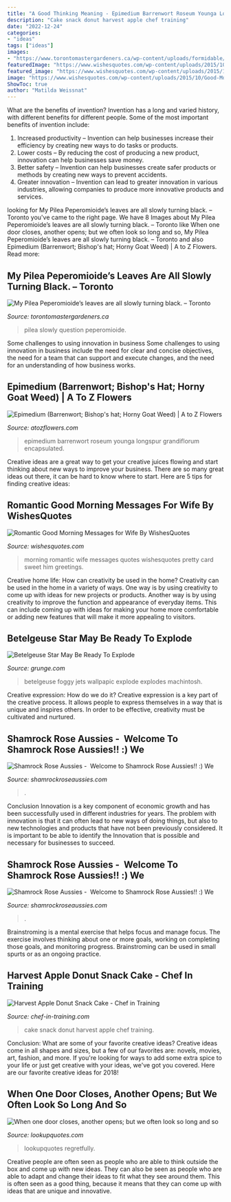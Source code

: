 ```yaml
---
title: "A Good Thinking Meaning - Epimedium Barrenwort Roseum Younga Longspur Grandiflorum Encapsulated"
description: "Cake snack donut harvest apple chef training"
date: "2022-12-24"
categories:
- "ideas"
tags: ["ideas"]
images:
- "https://www.torontomastergardeners.ca/wp-content/uploads/formidable/2/IMG_5597-225x300.jpg"
featuredImage: "https://www.wishesquotes.com/wp-content/uploads/2015/10/Good-Morning-Beautiful-Card.jpg"
featured_image: "https://www.wishesquotes.com/wp-content/uploads/2015/10/Good-Morning-Beautiful-Card.jpg"
image: "https://www.wishesquotes.com/wp-content/uploads/2015/10/Good-Morning-Beautiful-Card.jpg"
ShowToc: true
author: "Matilda Weissnat"
---
```



What are the benefits of invention?
Invention has a long and varied history, with different benefits for different people. Some of the most important benefits of invention include: 
1) Increased productivity – Invention can help businesses increase their efficiency by creating new ways to do tasks or products. 
2) Lower costs – By reducing the cost of producing a new product, innovation can help businesses save money. 
3) Better safety – Invention can help businesses create safer products or methods by creating new ways to prevent accidents.
4) Greater innovation – Invention can lead to greater innovation in various industries, allowing companies to produce more innovative products and services.

	

		
looking for My Pilea Peperomioide’s leaves are all slowly turning black. – Toronto you've came to the right page. We have 8 Images about My Pilea Peperomioide’s leaves are all slowly turning black. – Toronto like When one door closes, another opens; but we often look so long and so, My Pilea Peperomioide’s leaves are all slowly turning black. – Toronto and also Epimedium (Barrenwort; Bishop&#039;s hat; Horny Goat Weed) | A to Z Flowers. Read more:
		
    
## My Pilea Peperomioide’s Leaves Are All Slowly Turning Black. – Toronto

<img loading=lazy src="https://www.torontomastergardeners.ca/wp-content/uploads/formidable/2/IMG_5597-225x300.jpg" onerror="this.onerror=null;this.src='https://tse3.mm.bing.net/th?id=OIP.d4hWPhhss4P50WJpabRK9wAAAA&amp;pid=15.1';" alt="My Pilea Peperomioide’s leaves are all slowly turning black. – Toronto">

_Source: torontomastergardeners.ca_

>pilea slowly question peperomioide. 

	

Some challenges to using innovation in business
Some challenges to using innovation in business include the need for clear and concise objectives, the need for a team that can support and execute changes, and the need for an understanding of how business works.

    
## Epimedium (Barrenwort; Bishop&#039;s Hat; Horny Goat Weed) | A To Z Flowers

<img loading=lazy src="https://www.atozflowers.com/wp-content/uploads/2018/09/Epimedium_grandiflorum_var_thunbergianum2.jpg" onerror="this.onerror=null;this.src='https://tse4.mm.bing.net/th?id=OIP.zcbs63RJLDsRSOldVOf46gHaJ9&amp;pid=15.1';" alt="Epimedium (Barrenwort; Bishop&#039;s hat; Horny Goat Weed) | A to Z Flowers">

_Source: atozflowers.com_

>epimedium barrenwort roseum younga longspur grandiflorum encapsulated. 

	

Creative ideas are a great way to get your creative juices flowing and start thinking about new ways to improve your business. There are so many great ideas out there, it can be hard to know where to start. Here are 5 tips for finding creative ideas:

    
## Romantic Good Morning Messages For Wife By WishesQuotes

<img loading=lazy src="https://www.wishesquotes.com/wp-content/uploads/2015/10/Good-Morning-Beautiful-Card.jpg" onerror="this.onerror=null;this.src='https://tse3.mm.bing.net/th?id=OIP.QJhmGfi1QjOA1XIjXoMeRgHaI4&amp;pid=15.1';" alt="Romantic Good Morning Messages for Wife By WishesQuotes">

_Source: wishesquotes.com_

>morning romantic wife messages quotes wishesquotes pretty card sweet him greetings. 

	

Creative home life: How can creativity be used in the home?
Creativity can be used in the home in a variety of ways. One way is by using creativity to come up with ideas for new projects or products. Another way is by using creativity to improve the function and appearance of everyday items. This can include coming up with ideas for making your home more comfortable or adding new features that will make it more appealing to visitors.

    
## Betelgeuse Star May Be Ready To Explode

<img loading=lazy src="https://www.grunge.com/img/gallery/betelgeuse-star-may-be-ready-to-explode/whats-going-to-happen-if-betelgeuse-explodes-1577485313.jpg" onerror="this.onerror=null;this.src='https://tse2.mm.bing.net/th?id=OIP.c4YRHikERkwf4gaM5EkjIAHaEK&amp;pid=15.1';" alt="Betelgeuse Star May Be Ready To Explode">

_Source: grunge.com_

>betelgeuse foggy jets wallpapic explode explodes machintosh. 

	

Creative expression: How do we do it?
Creative expression is a key part of the creative process. It allows people to express themselves in a way that is unique and inspires others. In order to be effective, creativity must be cultivated and nurtured.

    
## Shamrock Rose Aussies - ﻿﻿﻿ Welcome To Shamrock Rose Aussies!! :) We

<img loading=lazy src="http://shamrockroseaussies.com/yahoo_site_admin/assets/images/DSC_0792.238210234_std.JPG" onerror="this.onerror=null;this.src='https://tse2.mm.bing.net/th?id=OIP.vzpXaDohDVq9Wv2W2zJ5vAHaE-&amp;pid=15.1';" alt="Shamrock Rose Aussies - ﻿﻿﻿ Welcome to Shamrock Rose Aussies!! :) We">

_Source: shamrockroseaussies.com_

>. 

	

Conclusion
Innovation is a key component of economic growth and has been successfully used in different industries for years. The problem with innovation is that it can often lead to new ways of doing things, but also to new technologies and products that have not been previously considered. It is important to be able to identify the Innovation that is possible and necessary for businesses to succeed.

    
## Shamrock Rose Aussies - ﻿﻿﻿ Welcome To Shamrock Rose Aussies!! :) We

<img loading=lazy src="http://shamrockroseaussies.com/yahoo_site_admin/assets/images/DSC_0850.238205826_std.JPG" onerror="this.onerror=null;this.src='https://tse4.mm.bing.net/th?id=OIP.dht-mK_BTjDrfd0IlOGteQHaE-&amp;pid=15.1';" alt="Shamrock Rose Aussies - ﻿﻿﻿ Welcome to Shamrock Rose Aussies!! :) We">

_Source: shamrockroseaussies.com_

>. 

	

Brainstroming is a mental exercise that helps focus and manage focus. The exercise involves thinking about one or more goals, working on completing those goals, and monitoring progress. Brainstroming can be used in small spurts or as an ongoing practice.

    
## Harvest Apple Donut Snack Cake - Chef In Training

<img loading=lazy src="http://www.chef-in-training.com/blog/wp-content/uploads/2014/10/harvest-apple-donut-snack-cake.jpg" onerror="this.onerror=null;this.src='https://tse2.mm.bing.net/th?id=OIP.S8kuk5PxQMRvb8oL3QjDdQHaJ6&amp;pid=15.1';" alt="Harvest Apple Donut Snack Cake - Chef in Training">

_Source: chef-in-training.com_

>cake snack donut harvest apple chef training. 

	

Conclusion: What are some of your favorite creative ideas?
Creative ideas come in all shapes and sizes, but a few of our favorites are: novels, movies, art, fashion, and more. If you're looking for ways to add some extra spice to your life or just get creative with your ideas, we've got you covered. Here are our favorite creative ideas for 2018!

    
## When One Door Closes, Another Opens; But We Often Look So Long And So

<img loading=lazy src="https://www.lookupquotes.com/quote_imgs/thumb/when_one_door_closes_another_opens;_but_we_often_look_so_long_and_so_regretfully_upon_the_closed_door_that_we_do_not_see_the_one_which_has_opened_for_us.jpg" onerror="this.onerror=null;this.src='https://tse4.mm.bing.net/th?id=OIP.3j2P4dQzW6HyCoZ-y1Pw2gHaHa&amp;pid=15.1';" alt="When one door closes, another opens; but we often look so long and so">

_Source: lookupquotes.com_

>lookupquotes regretfully. 

	

Creative people are often seen as people who are able to think outside the box and come up with new ideas. They can also be seen as people who are able to adapt and change their ideas to fit what they see around them. This is often seen as a good thing, because it means that they can come up with ideas that are unique and innovative.

